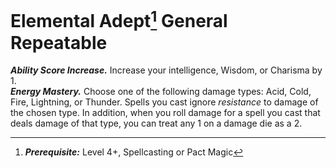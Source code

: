 # Elemental Adept[^1] <span class="md-tag">General</span> <span class="md-tag">Repeatable</span>
***Ability Score Increase.*** Increase your intelligence, Wisdom, or Charisma by 1.<br>
***Energy Mastery.*** Choose one of the following damage types: Acid, Cold, Fire, Lightning, or Thunder. Spells you cast ignore *resistance* to damage of the chosen type. In addition, when you roll damage for a spell you cast that deals damage of that type, you can treat any 1 on a damage die as a 2.

[^1]: ***Prerequisite:*** Level 4+, Spellcasting or Pact Magic
